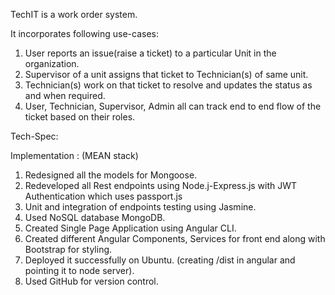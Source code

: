 TechIT is a work order system.

It incorporates following use-cases:
1) User reports an issue(raise a ticket) to a particular Unit in the organization. 
2) Supervisor of a unit assigns that ticket to Technician(s) of same unit.
3) Technician(s) work on that ticket to resolve and updates the status as and when required.
4) User, Technician, Supervisor, Admin all can track end to end flow of the ticket based on their roles.

Tech-Spec:

Implementation : (MEAN stack)
1) Redesigned all the models for Mongoose.
2) Redeveloped all Rest endpoints using Node.j-Express.js with JWT Authentication which uses passport.js
3) Unit and integration of endpoints testing using Jasmine.
4) Used NoSQL database MongoDB.
5) Created Single Page Application using Angular CLI.
6) Created different Angular Components, Services for front end along with Bootstrap for styling.
7) Deployed it successfully on Ubuntu. (creating /dist in angular and pointing it to node server).
8) Used GitHub for version control.
